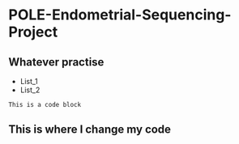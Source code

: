 # POLE-Endometrial-Sequencing-Project
## Whatever practise

* List_1
* List_2

```
This is a code block
```

## This is where I change my code